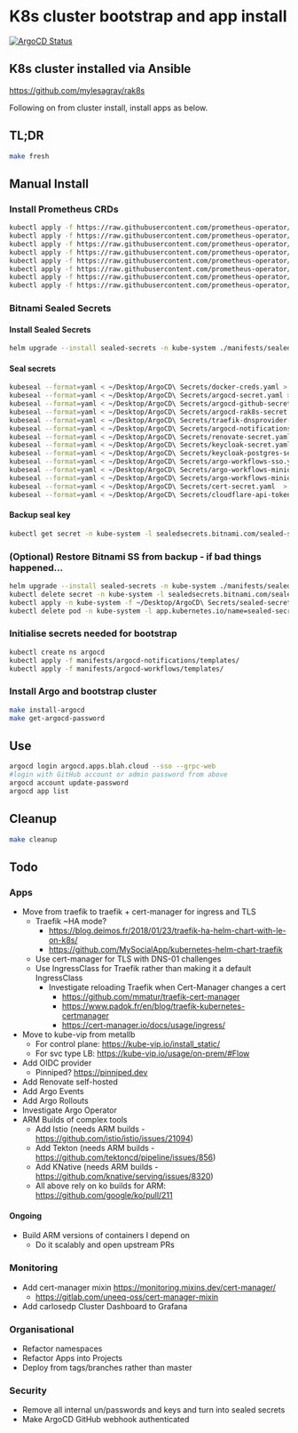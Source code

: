 # K8s cluster bootstrap and app install

[![ArgoCD Status](https://argocd.apps.blah.cloud/api/badge?name=bootstrap&revision=true)](https://argocd.apps.blah.cloud/applications/bootstrap)

## K8s cluster installed via Ansible

<https://github.com/mylesagray/rak8s>

Following on from cluster install, install apps as below.
## TL;DR

```sh
make fresh
```

## Manual Install
### Install Prometheus CRDs

```sh
kubectl apply -f https://raw.githubusercontent.com/prometheus-operator/prometheus-operator/v0.49.0/example/prometheus-operator-crd/monitoring.coreos.com_alertmanagerconfigs.yaml
kubectl apply -f https://raw.githubusercontent.com/prometheus-operator/prometheus-operator/v0.49.0/example/prometheus-operator-crd/monitoring.coreos.com_alertmanagers.yaml
kubectl apply -f https://raw.githubusercontent.com/prometheus-operator/prometheus-operator/v0.49.0/example/prometheus-operator-crd/monitoring.coreos.com_podmonitors.yaml
kubectl apply -f https://raw.githubusercontent.com/prometheus-operator/prometheus-operator/v0.49.0/example/prometheus-operator-crd/monitoring.coreos.com_probes.yaml
kubectl apply -f https://raw.githubusercontent.com/prometheus-operator/prometheus-operator/v0.49.0/example/prometheus-operator-crd/monitoring.coreos.com_prometheuses.yaml
kubectl apply -f https://raw.githubusercontent.com/prometheus-operator/prometheus-operator/v0.49.0/example/prometheus-operator-crd/monitoring.coreos.com_prometheusrules.yaml
kubectl apply -f https://raw.githubusercontent.com/prometheus-operator/prometheus-operator/v0.49.0/example/prometheus-operator-crd/monitoring.coreos.com_servicemonitors.yaml
kubectl apply -f https://raw.githubusercontent.com/prometheus-operator/prometheus-operator/v0.49.0/example/prometheus-operator-crd/monitoring.coreos.com_thanosrulers.yaml
```

### Bitnami Sealed Secrets

#### Install Sealed Secrets

```sh
helm upgrade --install sealed-secrets -n kube-system ./manifests/sealed-secrets -f manifests/sealed-secrets/values.yaml
```

#### Seal secrets

```sh
kubeseal --format=yaml < ~/Desktop/ArgoCD\ Secrets/docker-creds.yaml > manifests/registry-creds/docker-creds-sealed.yaml
kubeseal --format=yaml < ~/Desktop/ArgoCD\ Secrets/argocd-secret.yaml > manifests/argocd/templates/argocd-sealed-secret.yaml
kubeseal --format=yaml < ~/Desktop/ArgoCD\ Secrets/argocd-github-secret.yaml > manifests/argocd/templates/argocd-github-sealed-secret.yaml
kubeseal --format=yaml < ~/Desktop/ArgoCD\ Secrets/argocd-rak8s-secret.yaml > manifests/argocd/templates/argocd-rak8s-sealed-secret.yaml
kubeseal --format=yaml < ~/Desktop/ArgoCD\ Secrets/traefik-dnsprovider-config.yaml > manifests/traefik/templates/traefik-dnsprovider-config-sealed.yaml
kubeseal --format=yaml < ~/Desktop/ArgoCD\ Secrets/argocd-notifications-secret.yaml > manifests/argocd-notifications/templates/argocd-notifications-secret-sealed.yaml
kubeseal --format=yaml < ~/Desktop/ArgoCD\ Secrets/renovate-secret.yaml > manifests/renovate/templates/renovate-sealed-secret.yaml
kubeseal --format=yaml < ~/Desktop/ArgoCD\ Secrets/keycloak-secret.yaml > manifests/keycloak/templates/keycloak-secret-sealed.yaml
kubeseal --format=yaml < ~/Desktop/ArgoCD\ Secrets/keycloak-postgres-secret.yaml > manifests/keycloak/templates/keycloak-postgres-secret-sealed.yaml
kubeseal --format=yaml < ~/Desktop/ArgoCD\ Secrets/argo-workflows-sso.yaml  > manifests/argocd-workflows/templates/argo-workflows-sso-sealed.yaml
kubeseal --format=yaml < ~/Desktop/ArgoCD\ Secrets/argo-workflows-minio.yaml  > manifests/argocd-workflows/templates/argo-workflows-minio-sealed.yaml
kubeseal --format=yaml < ~/Desktop/ArgoCD\ Secrets/argo-workflows-minio-minio.yaml  > manifests/minio/templates/argo-workflows-minio-minio-sealed.yaml
kubeseal --format=yaml < ~/Desktop/ArgoCD\ Secrets/cert-secret.yaml  > manifests/kube-prometheus-stack/templates/cert-secret-sealed.yaml
kubeseal --format=yaml < ~/Desktop/ArgoCD\ Secrets/cloudflare-api-token.yaml  > manifests/cert-manager/templates/cloudflare-api-token-sealed.yaml
```

#### Backup seal key

```sh
kubectl get secret -n kube-system -l sealedsecrets.bitnami.com/sealed-secrets-key -o yaml > ~/Desktop/ArgoCD\ Secrets/sealed-secrets-master.key
```

### (Optional) Restore Bitnami SS from backup - if bad things happened...

```sh
helm upgrade --install sealed-secrets -n kube-system ./manifests/sealed-secrets -f manifests/sealed-secrets/values.yaml
kubectl delete secret -n kube-system -l sealedsecrets.bitnami.com/sealed-secrets-key=active
kubectl apply -n kube-system -f ~/Desktop/ArgoCD\ Secrets/sealed-secrets-master.key
kubectl delete pod -n kube-system -l app.kubernetes.io/name=sealed-secrets
```

### Initialise secrets needed for bootstrap

```sh
kubectl create ns argocd
kubectl apply -f manifests/argocd-notifications/templates/
kubectl apply -f manifests/argocd-workflows/templates/
```

### Install Argo and bootstrap cluster

```sh
make install-argocd
make get-argocd-password
```

## Use

```sh
argocd login argocd.apps.blah.cloud --sso --grpc-web
#login with GitHub account or admin password from above
argocd account update-password
argocd app list
```

## Cleanup

```sh
make cleanup
```

## Todo

### Apps

* Move from traefik to traefik + cert-manager for ingress and TLS
  * Traefik ~HA mode?
    * <https://blog.deimos.fr/2018/01/23/traefik-ha-helm-chart-with-le-on-k8s/>
    * <https://github.com/MySocialApp/kubernetes-helm-chart-traefik>
  * Use cert-manager for TLS with DNS-01 challenges
  * Use IngressClass for Traefik rather than making it a default IngressClass
    * Investigate reloading Traefik when Cert-Manager changes a cert
      * <https://github.com/mmatur/traefik-cert-manager>
      * <https://www.padok.fr/en/blog/traefik-kubernetes-certmanager>
      * <https://cert-manager.io/docs/usage/ingress/>
* Move to kube-vip from metallb
  * For control plane: <https://kube-vip.io/install_static/>
  * For svc type LB: <https://kube-vip.io/usage/on-prem/#Flow>
* Add OIDC provider
  * Pinniped? <https://pinniped.dev>
* Add Renovate self-hosted
* Add Argo Events
* Add Argo Rollouts
* Investigate Argo Operator
* ARM Builds of complex tools
  * Add Istio (needs ARM builds - <https://github.com/istio/istio/issues/21094>)
  * Add Tekton (needs ARM builds - <https://github.com/tektoncd/pipeline/issues/856>)
  * Add KNative (needs ARM builds - <https://github.com/knative/serving/issues/8320>)
  * All above rely on ko builds for ARM: <https://github.com/google/ko/pull/211>

#### Ongoing

* Build ARM versions of containers I depend on
  * Do it scalably and open upstream PRs

### Monitoring

* Add cert-manager mixin <https://monitoring.mixins.dev/cert-manager/>
  * <https://gitlab.com/uneeq-oss/cert-manager-mixin>
* Add carlosedp Cluster Dashboard to Grafana

### Organisational

* Refactor namespaces
* Refactor Apps into Projects
* Deploy from tags/branches rather than master

### Security

* Remove all internal un/passwords and keys and turn into sealed secrets
* Make ArgoCD GitHub webhook authenticated
